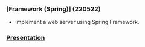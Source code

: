 ### [Framework (Spring)] (220522)
- Implement a web server using Spring Framework.

### [Presentation](JSM_free.pptx)
